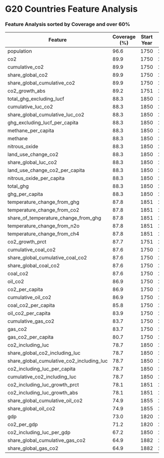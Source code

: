 # G20 Countries Feature Analysis
    
### Feature Analysis sorted by Coverage and over 60%

| Feature | Coverage (%) | Start Year | End Year | Years Span | Countries with Data |
|---------|--------------|------------|----------|------------|---------------------|
| population | 96.6 | 1750 | 2023 | 274 | 19 |
| co2 | 89.9 | 1750 | 2023 | 274 | 19 |
| cumulative_co2 | 89.9 | 1750 | 2023 | 274 | 19 |
| share_global_co2 | 89.9 | 1750 | 2023 | 274 | 19 |
| share_global_cumulative_co2 | 89.9 | 1750 | 2023 | 274 | 19 |
| co2_growth_abs | 89.2 | 1751 | 2023 | 273 | 19 |
| total_ghg_excluding_lucf | 88.3 | 1850 | 2023 | 174 | 19 |
| cumulative_luc_co2 | 88.3 | 1850 | 2023 | 174 | 19 |
| share_global_cumulative_luc_co2 | 88.3 | 1850 | 2023 | 174 | 19 |
| ghg_excluding_lucf_per_capita | 88.3 | 1850 | 2023 | 174 | 19 |
| methane_per_capita | 88.3 | 1850 | 2023 | 174 | 19 |
| methane | 88.3 | 1850 | 2023 | 174 | 19 |
| nitrous_oxide | 88.3 | 1850 | 2023 | 174 | 19 |
| land_use_change_co2 | 88.3 | 1850 | 2023 | 174 | 19 |
| share_global_luc_co2 | 88.3 | 1850 | 2023 | 174 | 19 |
| land_use_change_co2_per_capita | 88.3 | 1850 | 2023 | 174 | 19 |
| nitrous_oxide_per_capita | 88.3 | 1850 | 2023 | 174 | 19 |
| total_ghg | 88.3 | 1850 | 2023 | 174 | 19 |
| ghg_per_capita | 88.3 | 1850 | 2023 | 174 | 19 |
| temperature_change_from_ghg | 87.8 | 1851 | 2023 | 173 | 19 |
| temperature_change_from_co2 | 87.8 | 1851 | 2023 | 173 | 19 |
| share_of_temperature_change_from_ghg | 87.8 | 1851 | 2023 | 173 | 19 |
| temperature_change_from_n2o | 87.8 | 1851 | 2023 | 173 | 19 |
| temperature_change_from_ch4 | 87.8 | 1851 | 2023 | 173 | 19 |
| co2_growth_prct | 87.7 | 1751 | 2023 | 273 | 19 |
| cumulative_coal_co2 | 87.6 | 1750 | 2023 | 274 | 19 |
| share_global_cumulative_coal_co2 | 87.6 | 1750 | 2023 | 274 | 19 |
| share_global_coal_co2 | 87.6 | 1750 | 2023 | 274 | 19 |
| coal_co2 | 87.6 | 1750 | 2023 | 274 | 19 |
| oil_co2 | 86.9 | 1750 | 2023 | 274 | 19 |
| co2_per_capita | 86.9 | 1750 | 2023 | 274 | 19 |
| cumulative_oil_co2 | 86.9 | 1750 | 2023 | 274 | 19 |
| coal_co2_per_capita | 85.8 | 1750 | 2023 | 274 | 19 |
| oil_co2_per_capita | 83.9 | 1750 | 2023 | 274 | 19 |
| cumulative_gas_co2 | 83.7 | 1750 | 2023 | 274 | 19 |
| gas_co2 | 83.7 | 1750 | 2023 | 274 | 19 |
| gas_co2_per_capita | 80.7 | 1750 | 2023 | 274 | 19 |
| co2_including_luc | 78.7 | 1850 | 2023 | 174 | 19 |
| share_global_co2_including_luc | 78.7 | 1850 | 2023 | 174 | 19 |
| share_global_cumulative_co2_including_luc | 78.7 | 1850 | 2023 | 174 | 19 |
| co2_including_luc_per_capita | 78.7 | 1850 | 2023 | 174 | 19 |
| cumulative_co2_including_luc | 78.7 | 1850 | 2023 | 174 | 19 |
| co2_including_luc_growth_prct | 78.1 | 1851 | 2023 | 173 | 19 |
| co2_including_luc_growth_abs | 78.1 | 1851 | 2023 | 173 | 19 |
| share_global_cumulative_oil_co2 | 74.9 | 1855 | 2023 | 169 | 19 |
| share_global_oil_co2 | 74.9 | 1855 | 2023 | 169 | 19 |
| gdp | 73.0 | 1820 | 2022 | 203 | 19 |
| co2_per_gdp | 71.2 | 1820 | 2022 | 203 | 19 |
| co2_including_luc_per_gdp | 67.2 | 1850 | 2022 | 173 | 19 |
| share_global_cumulative_gas_co2 | 64.9 | 1882 | 2023 | 142 | 19 |
| share_global_gas_co2 | 64.9 | 1882 | 2023 | 142 | 19 |